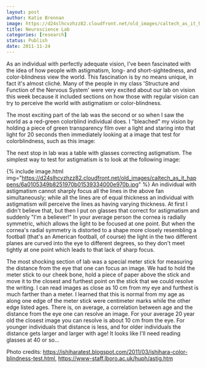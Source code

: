 ```yaml
---
layout: post
author: Katie Brennan
image: https://d24slhcvzhzz82.cloudfront.net/old_images/caltech_as_it_happens/6a0105349b8251970b01539333fa65970b.jpg
title: Neuroscience Lab 
categories: [research]
status: Publish
date: 2011-11-24
---
```



As an individual with perfectly adequate vision, I've been fascinated with the idea of how people with astigmatism, long- and short-sightedness, and color-blindness view the world. This fascination is by no means unique, in fact it's almost cliché. Many of the people in my class 'Structure and Function of the Nervous System' were very excited about our lab on vision this week because it included sections on how those with regular vision can try to perceive the world with astigmatism or color-blindness. 

The most exciting part of the lab was the second or so when I saw the world as a red-green colorblind individual does. I "bleached" my vision by holding a piece of green transparency film over a light and staring into that light for 20 seconds then immediately looking at a image that test for colorblindness, such as this image:

The next stop in lab was a table with glasses correcting astigmatism. The simplest way to test for astigmatism is to look at the following image:

{% include image.html img="https://d24slhcvzhzz82.cloudfront.net/old_images/caltech_as_it_happens/6a0105349b8251970b01539334000e970b.jpg" %}
An individual with astigmatism cannot sharply focus all the lines in the above fan simultaneously; while all the lines are of equal thickness an individual with astigmatism will perceive the lines as having varying thickness. At first I didn't believe that, but then I put on glasses that correct for astigmatism and suddenly "I'm a believer!" In your average person the cornea is radially symmetric, which allows the light to be focused at one point. But when the cornea's radial symmetry is distorted to a shape more closely resembling a football (that's an American football, of course) the light in the two different planes are curved into the eye to different degrees, so they don't meet tightly at one point which leads to that lack of sharp focus.

The most shocking section of lab was a special meter stick for measuring the distance from the eye that one can focus an image. We had to hold the meter stick to our cheek bone, hold a piece of paper above the stick and move it to the closest and furthest point on the stick that we could resolve the writing. I can read images as close as 10 cm from my eye and furthest is much farther than a meter. I learned that this is normal from my age as along one edge of the meter stick were centimeter marks while the other edge listed ages. There is, on average, a correlation between age and the distance from the eye one can resolve an image. For your average 20 year old the closest image you can resolve is about 10 cm from the eye. For younger individuals that distance is less, and for older individuals the distance gets larger and larger with age! It looks like I'll need reading glasses at 40 or so...

Photo credits: https://ishiharatest.blogspot.com/2011/03/ishihara-color-blindness-test.html, https://www-staff.lboro.ac.uk/huph/astig.htm


